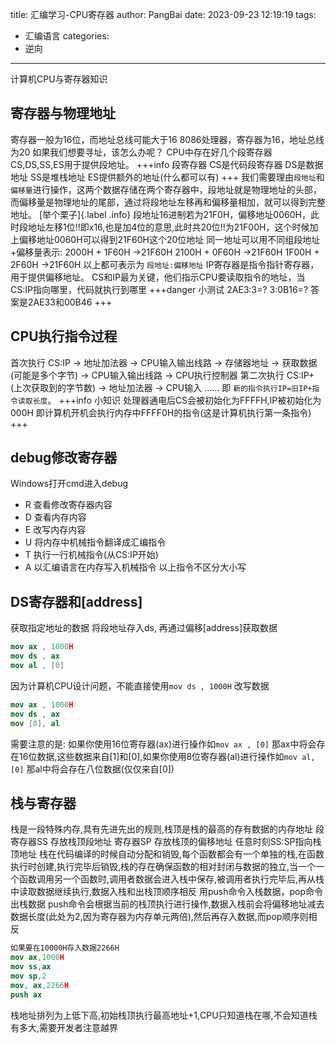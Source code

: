 title: 汇编学习-CPU寄存器
author: PangBai
date: 2023-09-23 12:19:19
tags:
- 汇编语言
categories:
- 逆向
---
计算机CPU与寄存器知识
<!--more-->
## 寄存器与物理地址
寄存器一般为16位，而地址总线可能大于16
8086处理器，寄存器为16，地址总线为20
如果我们想要寻址，该怎么办呢？
CPU中存在好几个段寄存器CS,DS,SS,ES用于提供段地址。
+++info 段寄存器
CS是代码段寄存器
DS是数据地址
SS是堆栈地址
ES提供额外的地址(什么都可以有)
+++
我们需要理由```段地址```和```偏移量```进行操作，这两个数据存储在两个寄存器中，段地址就是物理地址的头部，而偏移量是物理地址的尾部，通过将段地址左移再和偏移量相加，就可以得到完整地址。
[举个栗子]{.label .info} 段地址16进制若为21F0H，偏移地址0060H，此时段地址左移1位!!即x16,也是加4位的意思,此时共20位!!为21F00H，这个时候加上偏移地址0060H可以得到21F60H这个20位地址
同一地址可以用不同组段地址+偏移量表示:
2000H + 1F60H ->21F60H
2100H + 0F60H ->21F60H
1F00H + 2F60H ->21F60H
以上都可表示为 ```段地址:偏移地址```
IP寄存器是指令指针寄存器，用于提供偏移地址。
CS和IP最为关键，他们指示CPU要读取指令的地址，当CS:IP指向哪里，代码就执行到哪里
+++danger 小测试
2AE3:3=?
3:0B16=?
答案是2AE33和00B46
+++
## CPU执行指令过程
首次执行
CS:IP -> 地址加法器 -> CPU输入输出线路 -> 存储器地址 -> 获取数据(可能是多个字节) -> CPU输入输出线路 -> CPU执行控制器
第二次执行
CS:IP+(上次获取到的字节数) -> 地址加法器 -> CPU输入 ......
即 ```新的指令执行IP=旧IP+指令读取长度```。
+++info 小知识
处理器通电后CS会被初始化为FFFFH,IP被初始化为000H
即计算机开机会执行内存中FFFF0H的指令(这是计算机执行第一条指令)
+++

## debug修改寄存器
Windows打开cmd进入debug
 - R 查看修改寄存器内容
 - D 查看内存内容
 - E 改写内存内容
 - U 将内存中机械指令翻译成汇编指令
 - T 执行一行机械指令(从CS:IP开始)
 - A 以汇编语言在内存写入机械指令
以上指令不区分大小写


## DS寄存器和[address]
获取指定地址的数据
将段地址存入ds, 再通过偏移[address]获取数据
```nasm
mov ax , 1000H
mov ds , ax
mov al , [0]
```
因为计算机CPU设计问题，不能直接使用```mov ds , 1000H```
改写数据
```nasm
mov ax , 1000H
mov ds , ax
mov [0], al
```
需要注意的是: 如果你使用16位寄存器(ax)进行操作如```mov ax , [0]``` 那ax中将会存在16位数据,这些数据来自[1]和[0],如果你使用8位寄存器(al)进行操作如```mov al,[0]``` 那al中将会存在八位数据(仅仅来自[0])


## 栈与寄存器
栈是一段特殊内存,具有先进先出的规则,栈顶是栈的最高的存有数据的内存地址
段寄存器SS 存放栈顶段地址
寄存器SP 存放栈顶的偏移地址
任意时刻SS:SP指向栈顶地址
栈在代码编译的时候自动分配和销毁,每个函数都会有一个单独的栈,在函数执行时创建,执行完毕后销毁,栈的存在确保函数的相对封闭与数据的独立,当一个一个函数调用另一个函数时,调用者数据会进入栈中保存,被调用者执行完毕后,再从栈中读取数据继续执行,数据入栈和出栈顶顺序相反
用push命令入栈数据，pop命令出栈数据
push命令会根据当前的栈顶执行进行操作,数据入栈前会将偏移地址减去数据长度(此处为2,因为寄存器为内存单元两倍),然后再存入数据,而pop顺序则相反
```nasm
如果要在10000H存入数据2266H
mov ax,1000H
mov ss,ax
mov sp,2
mov, ax,2266H
push ax
```
栈地址排列为上低下高,初始栈顶执行最高地址+1,CPU只知道栈在哪,不会知道栈有多大,需要开发者注意越界

